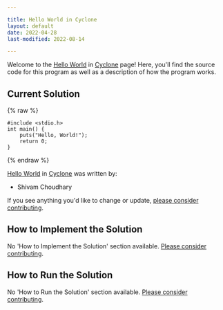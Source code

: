 ```yaml
---

title: Hello World in Cyclone
layout: default
date: 2022-04-28
last-modified: 2022-08-14

---
```


Welcome to the [Hello World](https://sampleprograms.io/projects/hello-world) in [Cyclone](https://sampleprograms.io/languages/cyclone) page! Here, you'll find the source code for this program as well as a description of how the program works.

## Current Solution

{% raw %}

```cyclone
#include <stdio.h>
int main() {
	puts("Hello, World!");
	return 0;
}
```

{% endraw %}

[Hello World](https://sampleprograms.io/projects/hello-world) in [Cyclone](https://sampleprograms.io/languages/cyclone) was written by:

- Shivam Choudhary

If you see anything you'd like to change or update, [please consider contributing](https://github.com/TheRenegadeCoder/sample-programs).

## How to Implement the Solution

No 'How to Implement the Solution' section available. [Please consider contributing](https://github.com/TheRenegadeCoder/sample-programs-website).

## How to Run the Solution

No 'How to Run the Solution' section available. [Please consider contributing](https://github.com/TheRenegadeCoder/sample-programs-website).